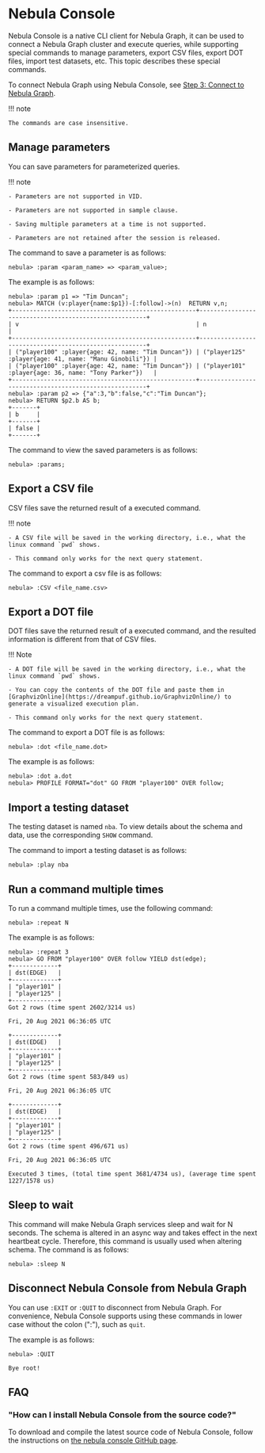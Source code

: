# Nebula Console

Nebula Console is a native CLI client for Nebula Graph, it can be used to connect a Nebula Graph cluster and execute queries, while supporting special commands to manage parameters, export CSV files, export DOT files, import test datasets, etc. This topic describes these special commands.

To connect Nebula Graph using Nebula Console, see [Step 3: Connect to Nebula Graph](2.quick-start/3.connect-to-nebula-graph.md).

!!! note

    The commands are case insensitive.

## Manage parameters

You can save parameters for parameterized queries.

!!! note

    - Parameters are not supported in VID.

    - Parameters are not supported in sample clause.

    - Saving multiple parameters at a time is not supported.

    - Parameters are not retained after the session is released.

The command to save a parameter is as follows:

```ngql
nebula> :param <param_name> => <param_value>;
```

The example is as follows:

```ngql
nebula> :param p1 => "Tim Duncan";
nebula> MATCH (v:player{name:$p1})-[:follow]->(n)  RETURN v,n;
+----------------------------------------------------+-------------------------------------------------------+
| v                                                  | n                                                     |
+----------------------------------------------------+-------------------------------------------------------+
| ("player100" :player{age: 42, name: "Tim Duncan"}) | ("player125" :player{age: 41, name: "Manu Ginobili"}) |
| ("player100" :player{age: 42, name: "Tim Duncan"}) | ("player101" :player{age: 36, name: "Tony Parker"})   |
+----------------------------------------------------+-------------------------------------------------------+
nebula> :param p2 => {"a":3,"b":false,"c":"Tim Duncan"};
nebula> RETURN $p2.b AS b;
+-------+
| b     |
+-------+
| false |
+-------+
```

The command to view the saved parameters is as follows:

```ngql
nebula> :params;
```

## Export a CSV file

CSV files save the returned result of a executed command.

!!! note

    - A CSV file will be saved in the working directory, i.e., what the linux command `pwd` shows.

    - This command only works for the next query statement.

The command to export a csv file is as follows:

```ngql
nebula> :CSV <file_name.csv>
```

## Export a DOT file

DOT files save the returned result of a executed command, and the resulted information is different from that of CSV files.

!!! Note

    - A DOT file will be saved in the working directory, i.e., what the linux command `pwd` shows.

    - You can copy the contents of the DOT file and paste them in [GraphvizOnline](https://dreampuf.github.io/GraphvizOnline/) to generate a visualized execution plan.

    - This command only works for the next query statement.

The command to export a DOT file is as follows:

```ngql
nebula> :dot <file_name.dot>
```

The example is as follows:

```ngql
nebula> :dot a.dot
nebula> PROFILE FORMAT="dot" GO FROM "player100" OVER follow;
```

## Import a testing dataset

The testing dataset is named `nba`. To view details about the schema and data, use the corresponding `SHOW` command.

The command to import a testing dataset is as follows:

```ngql
nebula> :play nba
```

## Run a command multiple times

To run a command multiple times, use the following command:

```ngql
nebula> :repeat N
```

The example is as follows:

```ngql
nebula> :repeat 3
nebula> GO FROM "player100" OVER follow YIELD dst(edge);
+-------------+
| dst(EDGE)   |
+-------------+
| "player101" |
| "player125" |
+-------------+
Got 2 rows (time spent 2602/3214 us)

Fri, 20 Aug 2021 06:36:05 UTC

+-------------+
| dst(EDGE)   |
+-------------+
| "player101" |
| "player125" |
+-------------+
Got 2 rows (time spent 583/849 us)

Fri, 20 Aug 2021 06:36:05 UTC

+-------------+
| dst(EDGE)   |
+-------------+
| "player101" |
| "player125" |
+-------------+
Got 2 rows (time spent 496/671 us)

Fri, 20 Aug 2021 06:36:05 UTC

Executed 3 times, (total time spent 3681/4734 us), (average time spent 1227/1578 us)
```

## Sleep to wait

This command will make Nebula Graph services sleep and wait for N seconds. The schema is altered in an async way and takes effect in the next heartbeat cycle. Therefore, this command is usually used when altering schema. The command is as follows:

```ngql
nebula> :sleep N
```

## Disconnect Nebula Console from Nebula Graph

You can use `:EXIT` or `:QUIT` to disconnect from Nebula Graph. For convenience, Nebula Console supports using these commands in lower case without the colon (":"), such as `quit`.

The example is as follows:

```ngql
nebula> :QUIT

Bye root!
```

## FAQ

### "How can I install Nebula Console from the source code?"

To download and compile the latest source code of Nebula Console, follow the instructions on [the nebula console GitHub page](https://github.com/vesoft-inc/nebula-console#build-nebula-graph-console).
